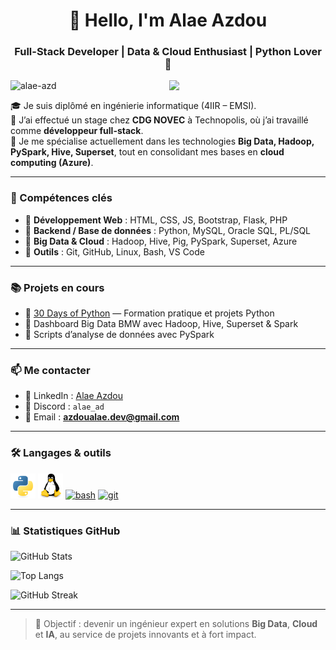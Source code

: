 <h1 align="center">👋 Hello, I'm Alae Azdou</h1>
<h3 align="center">Full-Stack Developer | Data & Cloud Enthusiast | Python Lover 🐍</h3>

<img align="right" width="250" src="https://github.com/alae-azd/alae-azd/assets/142126536/eb75b6b5-38b9-4cd0-a5a5-ec357e360331">

<p align="left">
  <img src="https://komarev.com/ghpvc/?username=alae-azd&label=Profile%20views&color=0e75b6&style=flat" alt="alae-azd" />
</p>

🎓 Je suis diplômé en ingénierie informatique (4IIR – EMSI). <br>
💼 J’ai effectué un stage chez **CDG NOVEC** à Technopolis, où j’ai travaillé comme **développeur full-stack**. <br>
🚀 Je me spécialise actuellement dans les technologies **Big Data, Hadoop, PySpark, Hive, Superset**, tout en consolidant mes bases en **cloud computing (Azure)**. <br>

---

### 🧰 Compétences clés

- 🔹 **Développement Web** : HTML, CSS, JS, Bootstrap, Flask, PHP
- 🔹 **Backend / Base de données** : Python, MySQL, Oracle SQL, PL/SQL
- 🔹 **Big Data & Cloud** : Hadoop, Hive, Pig, PySpark, Superset, Azure
- 🔹 **Outils** : Git, GitHub, Linux, Bash, VS Code

---

### 📚 Projets en cours

- 📌 [30 Days of Python](https://github.com/alae-azd/Python_Training) — Formation pratique et projets Python
- 📌 Dashboard Big Data BMW avec Hadoop, Hive, Superset & Spark
- 📌 Scripts d’analyse de données avec PySpark

---

### 📫 Me contacter

- 💼 LinkedIn : [Alae Azdou](https://www.linkedin.com/in/alaeazdou)
- 💬 Discord : `alae_ad`
- 📧 Email : **azdoualae.dev@gmail.com**

---

### 🛠️ Langages & outils

<p align="left">
  <a href="https://www.python.org" target="_blank"><img src="https://raw.githubusercontent.com/devicons/devicon/master/icons/python/python-original.svg" alt="python" width="40" height="40"/></a>
  <a href="https://www.linux.org/" target="_blank"><img src="https://raw.githubusercontent.com/devicons/devicon/master/icons/linux/linux-original.svg" alt="linux" width="40" height="40"/></a>
  <a href="https://www.gnu.org/software/bash/" target="_blank"><img src="https://www.vectorlogo.zone/logos/gnu_bash/gnu_bash-icon.svg" alt="bash" width="40" height="40"/></a>
  <a href="https://git-scm.com/" target="_blank"><img src="https://www.vectorlogo.zone/logos/git-scm/git-scm-icon.svg" alt="git" width="40" height="40"/></a>
</p>

---

### 📊 Statistiques GitHub

<p align="left">
  <img src="https://github-readme-stats.vercel.app/api?username=alae-azd&show_icons=true&theme=default" alt="GitHub Stats" />
</p>
<p align="left">
  <img src="https://github-readme-stats.vercel.app/api/top-langs?username=alae-azd&layout=compact&show_icons=true&theme=default" alt="Top Langs" />
</p>
<p align="left">
  <img src="https://github-readme-streak-stats.herokuapp.com?user=alae-azd&theme=default" alt="GitHub Streak" />
</p>

---

> 🎯 Objectif : devenir un ingénieur expert en solutions **Big Data**, **Cloud** et **IA**, au service de projets innovants et à fort impact.

